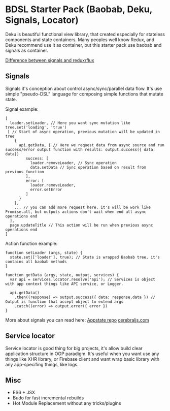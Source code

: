 # BDSL Starter Pack (Baobab, Deku, Signals, Locator) 

Deku is beautiful functional view library, that created especially for stateless components and state containers.
Many peoples well know Redux, and Deku recommend use it as container, but this starter pack use baobab and signals as container.

[Difference between signals and redux/flux](http://www.christianalfoni.com/articles/2015_11_16_Flux-vs-Single-State-Tree)

## Signals

Signals it's conception about control async/sync/parallel data flow.
It's use simple "pseudo-DSL" language for composing simple functions that mutate state.

Signal example:

```
[
  loader.setLoader, // Here you want sync mutation like tree.set('loading', 'true')
 [ // Start of async operation, previous mutation will be updated in tree
    {
      api.getData, { // Here we request data from async source and run success/error output function with results: output.success({ data: data})
         success: [
           loader.removeLoader, // Sync operation
           data.setData // Sync operation based on result from previous function
         ],
         error: [
           loader.removeLoader, 
           error.setError
         ]
      }
    },
    ... // you can add more request here, it's will be work like Promise.all, but outputs actions don't wait when end all async operations end
  ],
  page.updateTitle // This action will be run when previous async operations end
]
```

Action function example:

```
function setLoader (args, state) {
  state.set(['loader'], true); // State is wrapped Baobab tree, it's contains all baobab methods
}

function getData (args, state, output, services) {
  var api = services.locator.resolve('api'); // Services is object with app context things like API service, or Logger.
  
  api.getData()
    .then((response) => output.success({ data: response.data }) // Output is function that accept object to extend args
    .catch((error) => output.error({ error })
}
```

More about signals you can read here:
[Appstate repo](https://github.com/markuplab/appstate)
[cerebraljs.com](http://cerebraljs.com)

## Service locator

Service locator is good thing for big projects, it's allow build clear application structure in OOP paradigm.
It's useful when you want use any things like XHR library, or Firebase client and want wrap basic library with any app-specifing things, like logs.

## Misc

- ES6 + JSX
- Budo for fast incremental rebuilds
- Hot Module Replacement without any tricks/plugins
